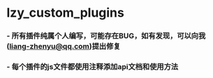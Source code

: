 # lzy_custom_plugins
### - 所有插件纯属个人编写，可能存在BUG，如有发现，可以向我(liang-zhenyu@qq.com)提出修复
### - 每个插件的js文件都使用注释添加api文档和使用方法
